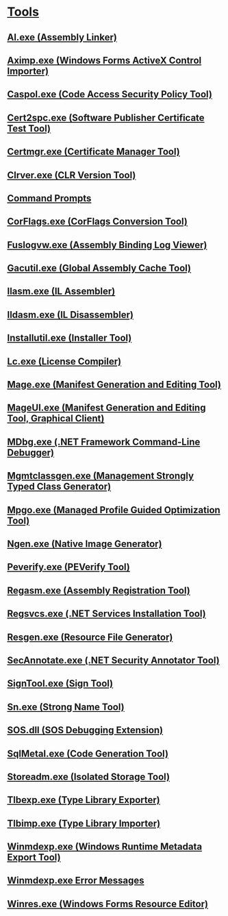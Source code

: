 # [Tools](index.md)
## [Al.exe (Assembly Linker)](al-exe-assembly-linker.md)
## [Aximp.exe (Windows Forms ActiveX Control Importer)](aximp-exe-windows-forms-activex-control-importer.md)
## [Caspol.exe (Code Access Security Policy Tool)](caspol-exe-code-access-security-policy-tool.md)
## [Cert2spc.exe (Software Publisher Certificate Test Tool)](cert2spc-exe-software-publisher-certificate-test-tool.md)
## [Certmgr.exe (Certificate Manager Tool)](certmgr-exe-certificate-manager-tool.md)
## [Clrver.exe (CLR Version Tool)](clrver-exe-clr-version-tool.md)
## [Command Prompts](developer-command-prompt-for-vs.md)
## [CorFlags.exe (CorFlags Conversion Tool)](corflags-exe-corflags-conversion-tool.md)
## [Fuslogvw.exe (Assembly Binding Log Viewer)](fuslogvw-exe-assembly-binding-log-viewer.md)
## [Gacutil.exe (Global Assembly Cache Tool)](gacutil-exe-gac-tool.md)
## [Ilasm.exe (IL Assembler)](ilasm-exe-il-assembler.md)
## [Ildasm.exe (IL Disassembler)](ildasm-exe-il-disassembler.md)
## [Installutil.exe (Installer Tool)](installutil-exe-installer-tool.md)
## [Lc.exe (License Compiler)](lc-exe-license-compiler.md)
## [Mage.exe (Manifest Generation and Editing Tool)](mage-exe-manifest-generation-and-editing-tool.md)
## [MageUI.exe (Manifest Generation and Editing Tool, Graphical Client)](mageui-exe-manifest-generation-and-editing-tool-graphical-client.md)
## [MDbg.exe (.NET Framework Command-Line Debugger)](mdbg-exe.md)
## [Mgmtclassgen.exe (Management Strongly Typed Class Generator)](mgmtclassgen-exe.md)
## [Mpgo.exe (Managed Profile Guided Optimization Tool)](mpgo-exe-managed-profile-guided-optimization-tool.md)
## [Ngen.exe (Native Image Generator)](ngen-exe-native-image-generator.md)
## [Peverify.exe (PEVerify Tool)](peverify-exe-peverify-tool.md)
## [Regasm.exe (Assembly Registration Tool)](regasm-exe-assembly-registration-tool.md)
## [Regsvcs.exe (.NET Services Installation Tool)](regsvcs-exe-net-services-installation-tool.md)
## [Resgen.exe (Resource File Generator)](resgen-exe-resource-file-generator.md)
## [SecAnnotate.exe (.NET Security Annotator Tool)](secannotate-exe-net-security-annotator-tool.md)
## [SignTool.exe (Sign Tool)](signtool-exe.md)
## [Sn.exe (Strong Name Tool)](sn-exe-strong-name-tool.md)
## [SOS.dll (SOS Debugging Extension)](sos-dll-sos-debugging-extension.md)
## [SqlMetal.exe (Code Generation Tool)](sqlmetal-exe-code-generation-tool.md)
## [Storeadm.exe (Isolated Storage Tool)](storeadm-exe-isolated-storage-tool.md)
## [Tlbexp.exe (Type Library Exporter)](tlbexp-exe-type-library-exporter.md)
## [Tlbimp.exe (Type Library Importer)](tlbimp-exe-type-library-importer.md)
## [Winmdexp.exe (Windows Runtime Metadata Export Tool)](winmdexp-exe-windows-runtime-metadata-export-tool.md)
## [Winmdexp.exe Error Messages](winmdexp-exe-error-messages.md)
## [Winres.exe (Windows Forms Resource Editor)](winres-exe-windows-forms-resource-editor.md)
